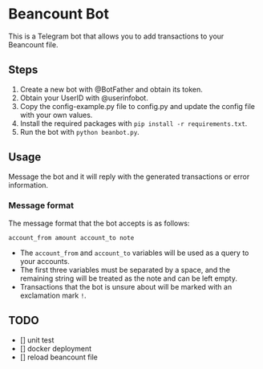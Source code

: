 # Beancount Bot

This is a Telegram bot that allows you to add transactions to your Beancount file.

## Steps

1. Create a new bot with @BotFather and obtain its token.
2. Obtain your UserID with @userinfobot.
3. Copy the config-example.py file to config.py and update the config file with your own values.
4. Install the required packages with `pip install -r requirements.txt`.
5. Run the bot with `python beanbot.py`.

## Usage

Message the bot and it will reply with the generated transactions or error information.

### Message format

The message format that the bot accepts is as follows:

`account_from amount account_to note`

- The `account_from` and `account_to` variables will be used as a query to your accounts.
- The first three variables must be separated by a space, and the remaining string will be treated as the note and can be left empty.
- Transactions that the bot is unsure about will be marked with an exclamation mark `!`.

## TODO

- [] unit test
- [] docker deployment
- [] reload beancount file